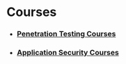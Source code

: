 # Courses

- ### [Penetration Testing Courses](Penetration%20Testing%20Courses.md)

- ### [Application Security Courses](Application%20Security%20Courses.md)
